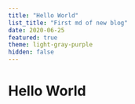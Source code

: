 ```yaml
---
title: "Hello World"
list_title: "First md of new blog"
date: 2020-06-25
featured: true
theme: light-gray-purple
hidden: false
---
```


# Hello World
